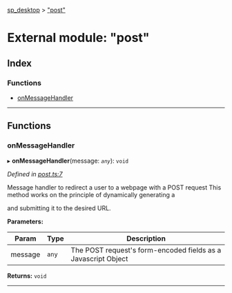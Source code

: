 [sp_desktop](../README.md) > ["post"](../modules/_post_.md)

# External module: "post"

## Index

### Functions

* [onMessageHandler](_post_.md#onmessagehandler)

---

## Functions

<a id="onmessagehandler"></a>

###  onMessageHandler

▸ **onMessageHandler**(message: *`any`*): `void`

*Defined in [post.ts:7](https://github.com/sammy0025/SP_Desktop/blob/e05e746/src/post.ts#L7)*

Message handler to redirect a user to a webpage with a POST request This method works on the principle of dynamically generating a

and submitting it to the desired URL.

**Parameters:**

| Param | Type | Description |
| ------ | ------ | ------ |
| message | `any` |  The POST request's form-encoded fields as a Javascript Object |

**Returns:** `void`

___

